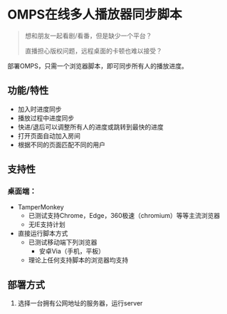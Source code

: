 # OMPS在线多人播放器同步脚本

> 想和朋友一起看剧/看番，但是缺少一个平台？
> 
> 直播担心版权问题，远程桌面的卡顿也难以接受？

部署OMPS，只需一个浏览器脚本，即可同步所有人的播放进度。

## 功能/特性
+ 加入时进度同步
+ 播放过程中进度同步
+ 快进/退后可以调整所有人的进度或跳转到最快的进度
+ 打开页面自动加入房间
+ 根据不同的页面匹配不同的用户

## 支持性
### 桌面端：
+ TamperMonkey
    + 已测试支持Chrome，Edge，360极速（chromium）等等主流浏览器
    + 无IE支持计划
+ 直接运行脚本方式
    + 已测试移动端下列浏览器
        + 安卓Via（手机，平板）
    + 理论上任何支持脚本的浏览器均支持

## 部署方式
1. 选择一台拥有公网地址的服务器，运行server
